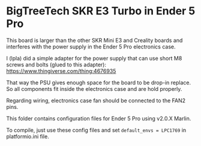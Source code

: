 # BigTreeTech SKR E3 Turbo in Ender 5 Pro

This board is larger than the other SKR Mini E3 and Creality boards and interferes with the power supply in the Ender 5 Pro electronics case.

I (lpla) did a simple adapter for the power supply that can use short M8 screws and bolts (glued to this adapter): https://www.thingiverse.com/thing:4676935

That way the PSU gives enough space for the board to be drop-in replace. So all components fit inside the electronics case and are hold properly.

Regarding wiring, electronics case fan should be connected to the FAN2 pins.

This folder contains configuration files for Ender 5 Pro using v2.0.X Marlin.

To compile, just use these config files and set `default_envs = LPC1769` in platformio.ini file.
